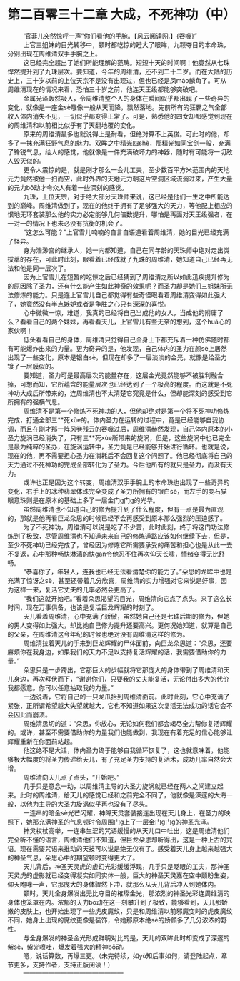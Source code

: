 <h1>第二百零三十二章 大成，不死神功（中）</h1>
<div id="content">&nbsp&nbsp&nbsp&nbsp&nbsp&nbsp&nbsp&nbsp
 ‘官菲儿突然惊呼一声”你们看他的手腕。【风云阅读网.】{吞噬}”
 <br/>&nbsp&nbsp&nbsp&nbsp&nbsp&nbsp&nbsp&nbsp
 上官三姐妹的目光转移中，顿时都吃惊的瞪大了眼眸，九颗夺目的本命珠，分别出现在周维清双手手腕之上。
 <br/>&nbsp&nbsp&nbsp&nbsp&nbsp&nbsp&nbsp&nbsp
 这已经完全超出了她们所能理解的范畴。短短十天的时间啊！他竟然从七珠悍然提升到了九珠层次。要知道，今年的周维清，还不到二十二岁。而在大陆的历史上，三十岁以前的上位天宗不是没有出现过，但也已经是凤máo麟角了。可从周维清现在的情况来看，恐怕三十岁之前，他连天王级都能够突破吧。
 <br/>&nbsp&nbsp&nbsp&nbsp&nbsp&nbsp&nbsp&nbsp
 金属光泽轰然吸入，令周维清整个人的身体在瞬间似乎都出现了一些奇异的变化，就像是一座金sè雕像一般从天而降，飘然落地。先前所有的狂霸之气全部收入体内消失不见，一切似乎都变得正常了。可是，熟悉他的四女却都感觉到现在的周维清和以前相比似乎有了天翻地覆的变化。
 <br/>&nbsp&nbsp&nbsp&nbsp&nbsp&nbsp&nbsp&nbsp
 原来的周维清最多也就说得上是耐看，但绝对算不上英俊。可此时的他，却多了一抹充满狂野气息的魅力。双眸之中精光四shè，那精光如同宝剑一般，充满了锋锐气息，给人的感觉，他就像是一件充满破坏力的神器，随时有可能将一切敌人毁灭似的。
 <br/>&nbsp&nbsp&nbsp&nbsp&nbsp&nbsp&nbsp&nbsp
 更令人震惊的是，就是刚才那么一会儿工夫，至少数百平方米范围内的天地元力竟然被他一扫而空，此时外界的天地元力朝这片空洞区域流淌过来，产生大量的元力bō动才令众人有着一些深刻的感觉。
 <br/>&nbsp&nbsp&nbsp&nbsp&nbsp&nbsp&nbsp&nbsp
 九珠，上位天宗，对于绝大部分天珠师来说，这已经是他们一生之中所能达到的巅峰。周维清做到了，现在的他终于拥有了足够强大的天力，等他配上相应的恨地无环套装那么他的实力必定能够几何倍数提升，哪怕是再面对天王级强者，在一对一的情况下也未必没有抗衡的机会了。
 <br/>&nbsp&nbsp&nbsp&nbsp&nbsp&nbsp&nbsp&nbsp
 “这怎么可能？”上官雪儿喃喃的自言自语道看着周维清，她的目光已经充满了怪异。
 <br/>&nbsp&nbsp&nbsp&nbsp&nbsp&nbsp&nbsp&nbsp
 身为浩渺宫的继承人，她一向都知道，自己在同年龄的天珠师中绝对走出类拔萃的存在，可此时此刻，眼看着已经成就了九珠的周维清，她知道自己已经再无法和他是同一层次了。
 <br/>&nbsp&nbsp&nbsp&nbsp&nbsp&nbsp&nbsp&nbsp
 因为上官雪儿在短暂的吃惊之后已经猜到了周维清之所以如此迅疾提升修为的原因除了圣力，还有什么能产生如此神奇的效果呢？而圣力却是她们三姐妹所无法修炼的能力。只是连上官雪儿自己都觉得有些奇怪眼看着周维清变得如此强大了，她竟然没有半点嫉妒或者是争胜之心只有深深的喜悦。
 <br/>&nbsp&nbsp&nbsp&nbsp&nbsp&nbsp&nbsp&nbsp
 心中微微一惊，难道，我真的已经将自己当成他的女人，当成他的附庸了么？看看自己的两个妹妹，再看看天儿，上官雪儿有些无奈的想到，这个huā心的家伙啊！
 <br/>&nbsp&nbsp&nbsp&nbsp&nbsp&nbsp&nbsp&nbsp
 低头看看自己的身体，周维清只觉得自己全身上下都充斥着一种仿佛随时都有可能爆炸出来的力量。更为奇异的是，他发现，自己体内的圣力在颜sè上居然出现了一些变化，原本是银白sè，但现在却多了一层淡淡的金光，就像是给圣力镀了一层膜似的。
 <br/>&nbsp&nbsp&nbsp&nbsp&nbsp&nbsp&nbsp&nbsp
 要知道，圣力可是最高层次的能量存在，这层金光竟然能够不被胜利融合掉，可想而知，它所蕴含的能量层次也已经达到了一个极高的程度。而这就是不死神功大成后所带来的，连周维清也不太清楚它究竟是什么，但却能深刻的感受到它所拥有的强横气息。
 <br/>&nbsp&nbsp&nbsp&nbsp&nbsp&nbsp&nbsp&nbsp
 周维清不是第一个修炼不死神功的人，但他却绝对是第一个将不死神功修炼完成，打通全部三**死xùe的。体内圣力在运转的过程中，竟是已经能够自我协调，而且在刚才那一阵风卷残云的吞噬过后，周维清赫然发现，自己体内原本的小圣力旋涡已经消失了，只有三**死xùe所带来的旋涡，但是，这些旋涡中也已完全是最为纯粹的圣办，在旋涡运转中，圣力竟是已经能够开始进行循环。也就是说，现在的他，再不需要担心圣力在消耗后不会回复这个问题了。他已经彻底将自己的天力通过不死神功的完成全部转化为了圣力。今后他所有的就只是圣力，而没有天力。
 <br/>&nbsp&nbsp&nbsp&nbsp&nbsp&nbsp&nbsp&nbsp
 或许也正是因为这个转变，周维清双手手腕上的本命珠也出现了一些奇异的变化，右手上的冰种翡翠体珠完全变成了圣力所拥有的银白sè，而左手的变石猫眼意珠则是在原本的基础上多了一层金门g门g的光华。
 <br/>&nbsp&nbsp&nbsp&nbsp&nbsp&nbsp&nbsp&nbsp
 虽然周维清也不知道自己的修为提升到了什么程度，但有一点是最为直观的，那就是他再看巨龙朵思的时候已经不会再感受到原本那么强烈的压迫感了。
 <br/>&nbsp&nbsp&nbsp&nbsp&nbsp&nbsp&nbsp&nbsp
 为了不死神功，周维清可以说是吃了不少苦，此时此刻，终于将这门功法修炼到了极致，尽管周维清也不知道未来自己的修炼道路应该如何继续下去，但是，至少不死神功已经完成了，曾经因为修炼它所需要承受的痛苦和担心也是从此一去不复返，心中那种畅快淋漓的快gan令他忍不住再次仰天长啸，情绪变得无比舒畅。
 <br/>&nbsp&nbsp&nbsp&nbsp&nbsp&nbsp&nbsp&nbsp
 “恭喜你了，年轻人，连我也已经无法看清楚你的能力了。”朵思的龙眸中也是充满了惊讶之sè，甚至还带着几分欣喜，周维清的实力增强对它来说是好事，因为这样一来，复活它丈夫的几率必然会更高了。
 <br/>&nbsp&nbsp&nbsp&nbsp&nbsp&nbsp&nbsp&nbsp
 “我们这就开始吧。”看着朵思渴望的目光，周维清向它点了点头。来了这么长时间，现在万事俱备，也该是复活巨龙辉耀的时刻了。
 <br/>&nbsp&nbsp&nbsp&nbsp&nbsp&nbsp&nbsp&nbsp
 天儿看着周维清，心中充满了骄傲，虽然她自己还是七珠后期的修为，但她的男人变得如此强大，却比她自己修为提升还要高兴。更何况她知道，就算是自己的父亲，在周维清这今年纪的时候也绝对没有周维清这样的修为。
 <br/>&nbsp&nbsp&nbsp&nbsp&nbsp&nbsp&nbsp&nbsp
 周维清拉着天儿的手来到巨龙辉耀的尸体面前，向巨龙朵思道：“朵思，还要麻烦你在我身边，如果我们的天力不足以支持复活辉耀的话，我需要借助你的力量。”
 <br/>&nbsp&nbsp&nbsp&nbsp&nbsp&nbsp&nbsp&nbsp
 朵思只是一步跨出，它那巨大的步幅就将它那庞大的身体带到了周维清和天儿身边，再次拜伏而下，“谢谢你们，只要我的丈夫能复活，无论付出多大的代价我都愿意。你可以任意抽取我的力量。”
 <br/>&nbsp&nbsp&nbsp&nbsp&nbsp&nbsp&nbsp&nbsp
 一边说着，它将自己的一只龙爪抬到周维清面前。此时此刻，它心中充满了紧张，正所谓希望越大失望就越大，它也不知道如果这次复活无法成功的话它会不会因此而崩溃。
 <br/>&nbsp&nbsp&nbsp&nbsp&nbsp&nbsp&nbsp&nbsp
 周维清恳切的道：“朵思，你放心，无论如何我们都会竭尽全力帮你复活辉耀的。或许，甚至不需要借助你的力量我们也能做到，我现在有着充足的信心能够让辉耀重新在你面前站起。
 <br/>&nbsp&nbsp&nbsp&nbsp&nbsp&nbsp&nbsp&nbsp
 他这绝不是大话，体内圣力终于能够自我循环恢复了，这也就意味着，他能够极大幅度的将圣力传递给天儿，有了充足圣力支持的复活术，成功几率自然会大增。
 <br/>&nbsp&nbsp&nbsp&nbsp&nbsp&nbsp&nbsp&nbsp
 周维清向天儿点了点头，“开始吧。”
 <br/>&nbsp&nbsp&nbsp&nbsp&nbsp&nbsp&nbsp&nbsp
 几乎只是意念一动，以周维清主导的大圣力旋涡就已经在两人之间建立起来。此时的周维清，给天儿的感觉已经和之前完全不同了，他就像是深邃的大海一般，以他为主导的大圣力旋涡似乎再也没有了尽头。
 <br/>&nbsp&nbsp&nbsp&nbsp&nbsp&nbsp&nbsp&nbsp
 一连串的暗金sè光芒闪耀，神降天灵套装接连出现在天儿身上，在圣力的映照下，她那充满神圣的气息顿时令周围门g上了一层金门g门g的神圣光泽。
 <br/>&nbsp&nbsp&nbsp&nbsp&nbsp&nbsp&nbsp&nbsp
 神灵权杖高举，一连串生涩的咒语缓慢的从天儿口中吐出，这是周维清他们完全听不懂的语言，周维清他们不知道，但巨龙朵思却听得出，这是一种上古的咒语。现在需要咒语来推动的天技可以说是绝无仅有了。感受着天儿身上越来越强大的神圣气息，朵思心中的期望顿时变得更大了。
 <br/>&nbsp&nbsp&nbsp&nbsp&nbsp&nbsp&nbsp&nbsp
 天儿背后，神圣天灵虎的虚幻光彩缓缓浮现，几乎只是眨眼的工夫，那神圣天灵虎的虚影就已经变得凝实如同实体一般，巨大的神圣天灵嘉在空中顾盼生姿，仰天咆哮一声，它那庞大的身体骤然下冲，就那么从天儿背后冲入到她体内。
 <br/>&nbsp&nbsp&nbsp&nbsp&nbsp&nbsp&nbsp&nbsp
 顿时，天儿全身爆发出无比夺目的榷璨金光，那浓烈的神圣光彩连周维清的身体也笼罩在内。浓郁的天力bō动在这一刻攀升到了极致，能够看到，天儿那娇嫩的皮肤上，也开始出现了一些虎皮魔纹，只是和周维清以前邪魔变时的虎皮魔纹不同，她身上出现的魔纹更像是装饰，令她那原本绝sè的娇颜多了几分浓浓的野性。
 <br/>&nbsp&nbsp&nbsp&nbsp&nbsp&nbsp&nbsp&nbsp
 与全身爆发的神圣金光形成鲜明对比的是，天儿的双眸此时却变成了深邃的紫sè，紫光喷吐，爆发着强大的精神bō动。
 <br/>&nbsp&nbsp&nbsp&nbsp&nbsp&nbsp&nbsp&nbsp
 嗯，说话算数，再爆三更。（未完待续，如yù知后事如何，请登陆起点，章节更多，支持作者，支持正版阅读！）
 <br/>&nbsp&nbsp&nbsp&nbsp&nbsp&nbsp&nbsp&nbsp
 ————————————————
 <br/>&nbsp&nbsp&nbsp&nbsp&nbsp&nbsp&nbsp&nbsp
 <br/>&nbsp&nbsp&nbsp&nbsp&nbsp&nbsp&nbsp&nbsp
</div>
